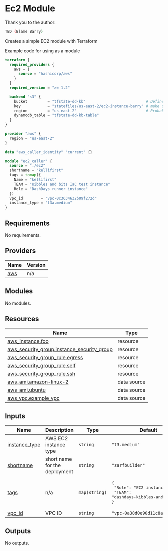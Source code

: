 # Ec2 Module

Thank you to the author: 
```bash
TBD (Blame Barry)
```

Creates a simple EC2 module with Terraform

Example code for using as a module

```terraform
terraform {
  required_providers {
    aws = {
      source = "hashicorp/aws"
    }
  }
  required_version = ">= 1.2"

  backend "s3" {
    bucket         = "tfstate-dd-kb"                           # Defined in terraform/apps/tfinit as a default
    key            = "statefiles/us-east-2/ec2-instance-barry" # make unique 
    region         = "us-east-2"                               # Probably not needed but add anyway
    dynamodb_table = "tfstate-dd-kb-table"
  }
}

provider "aws" {
  region = "us-east-2"
}

data "aws_caller_identity" "current" {}

module "ec2_caller" {
  source = "./ec2"
  shortname = "kellifirst"
  tags = tomap({
    Name = "kellifirst"
    TEAM = "Kibbles and bits IaC test instance"
    Role = "DashDays runner instance"
  })
  vpc_id        = "vpc-0c3634632b09f272d"
  instance_type = "t3a.medium"
}
```



<!-- BEGIN_TF_DOCS -->
## Requirements

No requirements.

## Providers

| Name | Version |
|------|---------|
| <a name="provider_aws"></a> [aws](#provider\_aws) | n/a |

## Modules

No modules.

## Resources

| Name | Type |
|------|------|
| [aws_instance.foo](https://registry.terraform.io/providers/hashicorp/aws/latest/docs/resources/instance) | resource |
| [aws_security_group.instance_security_group](https://registry.terraform.io/providers/hashicorp/aws/latest/docs/resources/security_group) | resource |
| [aws_security_group_rule.egress](https://registry.terraform.io/providers/hashicorp/aws/latest/docs/resources/security_group_rule) | resource |
| [aws_security_group_rule.self](https://registry.terraform.io/providers/hashicorp/aws/latest/docs/resources/security_group_rule) | resource |
| [aws_security_group_rule.ssh](https://registry.terraform.io/providers/hashicorp/aws/latest/docs/resources/security_group_rule) | resource |
| [aws_ami.amazon-linux-2](https://registry.terraform.io/providers/hashicorp/aws/latest/docs/data-sources/ami) | data source |
| [aws_ami.ubuntu](https://registry.terraform.io/providers/hashicorp/aws/latest/docs/data-sources/ami) | data source |
| [aws_vpc.example_vpc](https://registry.terraform.io/providers/hashicorp/aws/latest/docs/data-sources/vpc) | data source |

## Inputs

| Name | Description | Type | Default | Required |
|------|-------------|------|---------|:--------:|
| <a name="input_instance_type"></a> [instance\_type](#input\_instance\_type) | AWS EC2 instance type | `string` | `"t3.medium"` | no |
| <a name="input_shortname"></a> [shortname](#input\_shortname) | short name for the deployment | `string` | `"zarfbuilder"` | no |
| <a name="input_tags"></a> [tags](#input\_tags) | n/a | `map(string)` | <pre>{<br>  "Role": "EC2 instance stuff",<br>  "TEAM": "dashdays-kibbles-and-bits"<br>}</pre> | no |
| <a name="input_vpc_id"></a> [vpc\_id](#input\_vpc\_id) | VPC ID | `string` | `"vpc-0a38d0e90d11c8ad4"` | no |

## Outputs

No outputs.
<!-- END_TF_DOCS -->